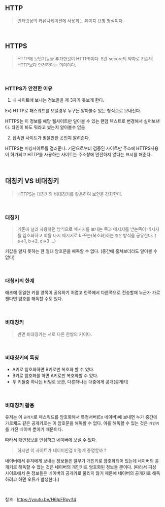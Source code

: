 ## HTTP
> 인터넷상의 커뮤니케이션에 사용되는 페이지 요청 형식이다. 

<br>

## HTTPS
> HTTP에 보안기능을 추가한것이 HTTPS이다. S란 secure의 약자로 기존의 HTTP보다 안전하다는 의미이다.

<br>

### HTTPS가 안전한 이유

1. 내 사이트에 보내는 정보들을 제 3자가 못보게 한다.

Ex) HTTP로 패스워드를 보낼경우 누구든 알아볼수 있는 형식으로 보내진다.

HTTPS는 이 정보를 해당 웹사이트만 알아볼 수 있는 랜덤 텍스트로 변경해서 실어보낸다. 타인이 봐도 뭐라고 썼는지 알아볼수 없음

2. 접속한 사이트가 믿을만한 곳인지 알려준다.

HTTPS는 피싱사이트를 걸러준다. 기관으로부터 검증된 사이트만 주소에 HTTPS사용이 허가되고 HTTP를 사용하는 사이트는 주소창에 안전하지 않다는 표시를 해준다.

<br>

## 대칭키 VS 비대칭키

> HTTPS는 대칭키와 비대칭키를 활용하여 보안을 강화한다.

<br>

### 대칭키

> 기존에 널리 사용하던 방식으로 메시지를 보내는 쪽과 메시지를 받는쪽이 메시지를 암호화하고 이를 다시 메시지로 바꾸는(복호화)하는 `같은` 방식을 공유한다. ( a→1, b→2, c→3 …)

키값을 알지 못하는 한 절대 암호문을 해독할 수 없다. (중간에 훔쳐보더라도 알아볼 수 없다)

<br>

### 대칭키의 한계

애초에 동일한 키를 양쪽이 공유하기 어렵고 한쪽에서 다른쪽으로 전송할때 누군가 가로챈다면 암호를 해독할 수도 있다.

<br>

### 비대칭키

> 반면 비대칭키는 서로 다른 한쌍의 키이다.

<br>

### 비대칭키의 특징

- A키로 암호화하면 B키로만 복호화 할 수 있다.
- B키로 암호화를 하면 A키로만 복호화할 수 있다.
- 두 키들중 하나는 비밀로 보관, 다른하나는 대중에게 공개(공개키)

<br>

### 비대칭키 활용

유저는 이 `공개키`로 패스워드를 암호화해서 특정서버(Ex 네이버)에 보내면 누가 중간에 가로채도 같은 공개키로는 이 암호문을 해독할 수 없다. 이를 해독할 수 있는 것은 `개인키`를 가진 네이버 뿐이기 때문이다.

따라서 개인정보를 안심하고 네이버에 보낼 수 있다.

> 하지만 이 사이트가 네이버인걸 어떻게 증명할까 ?

네이버에서 유저에게 보내는 정보들은 일부가 개인키로 암호화되어 있는데 네이버의 공개키로 해독할 수 있는 것은 네이버의 개인키로 암호화된 정보들 뿐이다. (따라서 피싱 사이트에서 온 정보들은 네이버의 공개키로 풀리지 않기 때문에 네이버의 공개키로 해독하려고 하면 오류가 발생한다.)

<br>

참조 : https://youtu.be/H6lpFRpyl14
